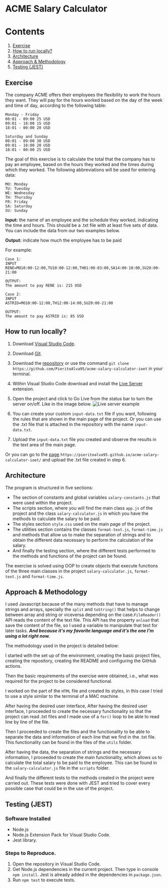 # ACME Salary Calculator

# Contents

1. [Exercise](#exercise)
2. [How to run locally?](#local)
3. [Architecture](#architecture)
4. [Approach & Methodology](#approach)
5. [Testing (JEST)](#testing)

## Exercise<a name="exercise"></a>

The company ACME offers their employees the flexibility to work the hours they want. They will pay for the hours worked based on the day of the week and time of day, according to the following table:

```
Monday - Friday
00:01 - 09:00 25 USD
09:01 - 18:00 15 USD
18:01 - 00:00 20 USD

Saturday and Sunday
00:01 - 09:00 30 USD
09:01 - 18:00 20 USD
18:01 - 00:00 25 USD
```

The goal of this exercise is to calculate the total that the company has to pay an employee, based on the hours they worked and the times during which they worked. The following abbreviations will be used for entering data:

```
MO: Monday
TU: Tuesday
WE: Wednesday
TH: Thursday
FR: Friday
SA: Saturday
SU: Sunday
```

**Input:** the name of an employee and the schedule they worked, indicating the time and hours. This should be a .txt file with at least five sets of data. You can include the data from our two examples below.

**Output:** indicate how much the employee has to be paid

For example:

```
Case 1:
INPUT
RENE=MO10:00-12:00,TU10:00-12:00,TH01:00-03:00,SA14:00-18:00,SU20:00-21:00

OUTPUT:
The amount to pay RENE is: 215 USD
```

```
Case 2:
INPUT
ASTRID=MO10:00-12:00,TH12:00-14:00,SU20:00-21:00

OUTPUT:
The amount to pay ASTRID is: 85 USD
```

## How to run locally?<a name="local"></a>

1. Download [Visual Studio Code](https://code.visualstudio.com/download).

2. Download [Git](https://git-scm.com/download).

3. Download the [repository](https://github.com/PieritoAlva95/acme-salary-calculator-ioet) or use the command `git clone https://github.com/PieritoAlva95/acme-salary-calculator-ioet` in your terminal.

4. Within Visual Studio Code download and install the [Live Server](https://marketplace.visualstudio.com/items?itemName=ritwickdey.LiveServer) extension.

5. Open the project and click to Go Live from the status bar to turn the server on/off. Like in the image below.
   <img src="https://raw.githubusercontent.com/ritwickdey/vscode-live-server/master/images/Screenshot/vscode-live-server-statusbar-3.jpg" alt="Live server example">

6. You can create your custom `input-data.txt` file if you want, following the rules that are shown in the main page of the project. Or you can use the .txt file that is attached in the repository with the name `input-data.txt`.

7. Upload the `input-data.txt` file you created and observe the results in the text area of the main page.

Or you can go to the [page](https://pieritoalva95.github.io/acme-salary-calculator-ioet/) `https://pieritoalva95.github.io/acme-salary-calculator-ioet/` and upload the .txt file created in step 6.

## Architecture <a name="architecture"></a>

The program is structured in five sections:

- The section of constants and global variables `salary-constants.js` that were used within the project.
- The scripts section, where you will find the main class `app.js` of the project and the class `salary-calculator.js` in which you have the methods to calculate the salary to be paid.
- The styles section `style.css` used on the main page of the project.
- The utilities section contains the classes `format-text.js`, `format-time.js` and methods that allow us to make the separation of strings and to obtain the different data necessary to perform the calculation of the salary.
- And finally the testing section, where the different tests performed to the methods and functions of the project can be found.

The exercise is solved using OOP to create objects that execute functions of the three main classes in the project `salary-calculator.js`, `format-text.js` and `format-time.js`.

## Approach & Methodology <a name="approach"></a>

I used Javascript because of the many methods that have to manage strings and arrays, specially the `split` and `toString()` that helps to change between array and string or viceversa depending on the case.`FileReader()` API reads the content of the text file. This API has the property `onload` that save the content of the file, so I used a variable to manipulate that text for later tasks. **_And because it's my favorite language and it's the one I'm using a lot right now._**

The methodology used in the project is detailed below:

I started with the set up of the environment, creating the basic project files, creating the repository, creating the README and configuring the GitHub actions.

Then the basic requirements of the exercise were obtained, i.e., what was required for the project to be considered functional.

I worked on the part of the `HTML` file and created its styles, in this case I tried to use a style similar to the terminal of a MAC machine.

After having the desired user interface, After having the desired user interface, I proceeded to create the necessary functionality so that the project can read .txt files and I made use of a `for()` loop to be able to read line by line of the file.

Then I proceeded to create the files and the functionality to be able to separate the data and information of each line that we find in the .txt file. This functionality can be found in the files of the `utils` folder.

After having the data, the separation of strings and the necessary information, I proceeded to create the main functionality, which allows us to calculate the total salary to be paid to the employee. This can be found in the `salary-calculator.js` file in the `scripts` folder.

And finally the different tests to the methods created in the project were carried out. These tests were done with JEST and tried to cover every possible case that could be in the use of the project.

## Testing (JEST)<a name="testing"></a>

### Software Installed

- Node.js
- Node.js Extension Pack for Visual Studio Code.
- Jest library.

### Steps to Reproduce.

1. Open the repository in Visual Studio Code.
2. Get Node.js dependencies in the current project. Then type in console `npm install`. Jest is already added in the dependencies in `package.json`.
3. Run `npm test` to execute tests.
